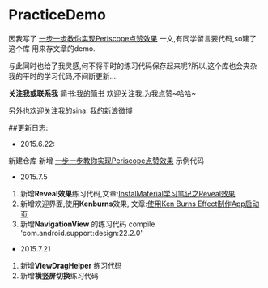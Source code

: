 # PracticeDemo

因我写了 [一步一步教你实现Periscope点赞效果](http://www.jianshu.com/p/03fdcfd3ae9c) 一文,有同学留言要代码,so建了这个库
用来存文章的demo.

与此同时也给了我灵感,何不将平时的练习代码保存起来呢?所以,这个库也会夹杂我的平时的学习代码,不间断更新....


**关注我或联系我**
简书:[我的简书](http://www.jianshu.com/users/ec59bd61433a/latest_articles)
欢迎关注我,为我点赞~哈哈~

另外也欢迎关注我的sina:
[我的新浪微博](http://weibo.com/alancheeen/profile?rightmod=1&wvr=6&mod=personinfo)


##更新日志:

- 2015.6.22:

新建仓库
新增 [一步一步教你实现Periscope点赞效果](http://www.jianshu.com/p/03fdcfd3ae9c) 示例代码

- 2015.7.5

1. 新增**Reveal效果**练习代码,文章:[InstalMaterial学习笔记之Reveal效果](http://www.jianshu.com/p/35492fb2c269)
2. 新增欢迎界面,使用**Kenburns**效果, 文章:[使用Ken Burns Effect制作App启动页](http://www.jianshu.com/p/f47d6f16aef7)
3. 新增**NavigationView** 的练习代码 compile 'com.android.support:design:22.2.0'

- 2015.7.21

1. 新增**ViewDragHelper** 练习代码
2. 新增**横竖屏切换**练习代码
